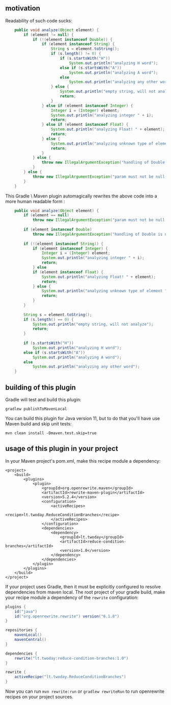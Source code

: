 ## motivation

Readability of such code sucks:  

```java
    public void analyze(Object element) {
        if (element != null) {
            if (!(element instanceof Double)) {
                if (element instanceof String) {
                    String s = element.toString();
                    if (s.length() != 0) {
                        if (s.startsWith("H"))
                            System.out.println("analyzing H word");
                        else if (s.startsWith("A"))
                            System.out.println("analyzing A word");
                        else
                            System.out.println("analyzing any other word");
                    } else {
                        System.out.println("empty string, will not analyze");
                        return;
                    }
                } else if (element instanceof Integer) {
                    Integer i = (Integer) element;
                    System.out.println("analyzing integer " + i);
                    return;
                } else if (element instanceof Float) {
                    System.out.println("analyzing Float! " + element);
                    return;
                } else {
                    System.out.println("analyzing unknown type of element " + element);
                    return;
                }
            } else {
                throw new IllegalArgumentException("handling of Double is not impemented!");
            }
        } else {
            throw new IllegalArgumentException("param must not be null!");
        }
    }
```

This Gradle \ Maven plugin automagically rewrites the above code into a more human readable form : 

```java
    public void analyze(Object element) {
        if (element == null)
            throw new IllegalArgumentException("param must not be null!");
        
        if (element instanceof Double) 
            throw new IllegalArgumentException("handling of Double is not impemented!");
        
        if (!(element instanceof String)) { 
            if (element instanceof Integer) {
                Integer i = (Integer) element;
                System.out.println("analyzing integer " + i);
                return;
            } else 
            if (element instanceof Float) {
                System.out.println("analyzing Float! " + element);
                return;
            } else {
                System.out.println("analyzing unknown type of element " + element);
                return;
            }
        }
        
        String s = element.toString();
        if (s.length() == 0) {
            System.out.println("empty string, will not analyze");
            return;
        }
    
        if (s.startsWith("H"))
            System.out.println("analyzing H word"); 
        else if (s.startsWith("A"))
            System.out.println("analyzing A word");
        else
            System.out.println("analyzing any other word");
    }
```

## building of this plugin

Gradle will test and build this plugin:  

```
gradlew publishToMavenLocal
```

You can build this plugin for Java version 11, but to do that you'll have use Maven build and skip unit tests:

```
mvn clean install -Dmaven.test.skip=true 
```

## usage of this plugin in your project


In your Maven project's pom.xml, make this recipe module a dependency:  

```
<project>
    <build>
        <plugins>
            <plugin>
                <groupId>org.openrewrite.maven</groupId>
                <artifactId>rewrite-maven-plugin</artifactId>
                <version>5.2.4</version>
                <configuration>
                    <activeRecipes>
                        <recipe>lt.twoday.ReduceConditionBranches</recipe>
                    </activeRecipes>
                </configuration>
                <dependencies>
                    <dependency>
                        <groupId>lt.twoday</groupId>
                        <artifactId>reduce-condition-branches</artifactId>
                        <version>1.0</version>
                    </dependency>
                </dependencies>
            </plugin>
        </plugins>
    </build>
</project>
```

If your project uses Gradle, then it must be explicitly configured to resolve dependencies from maven local.
The root project of your gradle build, make your recipe module a dependency of the `rewrite` configuration:

```groovy
plugins {
    id("java")
    id("org.openrewrite.rewrite") version("6.1.8")
}

repositories {
    mavenLocal()
    mavenCentral()
}

dependencies {
    rewrite("lt.twoday:reduce-condition-branches:1.0")
}

rewrite {
    activeRecipe("lt.twoday.ReduceConditionBranches")
}
```

Now you can run `mvn rewrite:run` or `gradlew rewriteRun` to run openrewrite recipes on your project sources.
